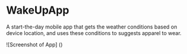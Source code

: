 # WakeUpApp
A start-the-day mobile app that gets the weather conditions based on device location, and uses these conditions to suggests apparel to wear.

![Screenshot of App]
()
